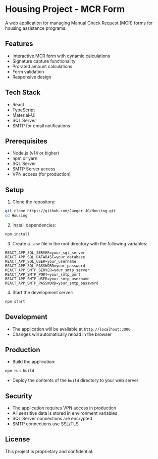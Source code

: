 # Housing Project - MCR Form

A web application for managing Manual Check Request (MCR) forms for housing assistance programs.

## Features

- Interactive MCR form with dynamic calculations
- Signature capture functionality
- Prorated amount calculations
- Form validation
- Responsive design

## Tech Stack

- React
- TypeScript
- Material-UI
- SQL Server
- SMTP for email notifications

## Prerequisites

- Node.js (v14 or higher)
- npm or yarn
- SQL Server
- SMTP Server access
- VPN access (for production)

## Setup

1. Clone the repository:
```bash
git clone https://github.com/Jaeger-JG/Housing.git
cd Housing
```

2. Install dependencies:
```bash
npm install
```

3. Create a `.env` file in the root directory with the following variables:
```
REACT_APP_SQL_SERVER=your_sql_server
REACT_APP_SQL_DATABASE=your_database
REACT_APP_SQL_USER=your_username
REACT_APP_SQL_PASSWORD=your_password
REACT_APP_SMTP_SERVER=your_smtp_server
REACT_APP_SMTP_PORT=your_smtp_port
REACT_APP_SMTP_USER=your_smtp_username
REACT_APP_SMTP_PASSWORD=your_smtp_password
```

4. Start the development server:
```bash
npm start
```

## Development

- The application will be available at `http://localhost:3000`
- Changes will automatically reload in the browser

## Production

- Build the application:
```bash
npm run build
```
- Deploy the contents of the `build` directory to your web server

## Security

- The application requires VPN access in production
- All sensitive data is stored in environment variables
- SQL Server connections are encrypted
- SMTP connections use SSL/TLS

## License

This project is proprietary and confidential. 